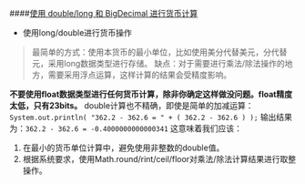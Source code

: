 ####[使用 double/long 和 BigDecimal 进行货币计算](http://java-performance.info/bigdecimal-vs-double-in-financial-calculations/)
 
 * 使用long/double进行货币操作
> 最简单的方式：使用本货币的最小单位，比如使用美分代替美元，分代替元，采用long数据类型进行存储。
 缺点：对于需要进行乘法/除法操作的地方，需要采用浮点运算，这样计算的结果会受精度影响。
 
 **不要使用float数据类型进行任何货币计算，除非你确定这样做没问题。float精度太低，只有23bits。**
double计算也不精确，即使是简单的加减运算：
`System.out.println( "362.2 - 362.6 = " + ( 362.2 - 362.6 ) );`
输出结果为：`362.2 - 362.6 = -0.4000000000000341`
这意味着我们应该：
1.  在最小的货币单位计算中，避免使用非整数的double值。
2. 根据系统要求，使用Math.round/rint/ceil/floor对乘法/除法计算结果进行取整操作。
